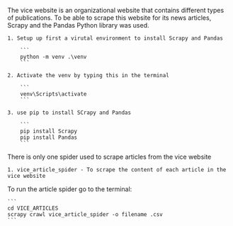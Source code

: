The vice website is an organizational website that contains different types of publications.
To be able to scrape this website for its news articles, Scrapy and the Pandas Python library was used.


    1. Setup up first a virutal environment to install Scrapy and Pandas
    
        ```
        python -m venv .\venv
        ```

    2. Activate the venv by typing this in the terminal
    
        ```
        venv\Scripts\activate
        ```

    3. use pip to install SCrapy and Pandas
    
        ```
        pip install Scrapy 
        pip install Pandas
        ```


There is only one spider used to scrape articles from the vice website

    1. vice_article_spider - To scrape the content of each article in the vice website


To run the article spider go to the terminal:

    ```
    cd VICE_ARTICLES
    scrapy crawl vice_article_spider -o filename .csv
    ```
